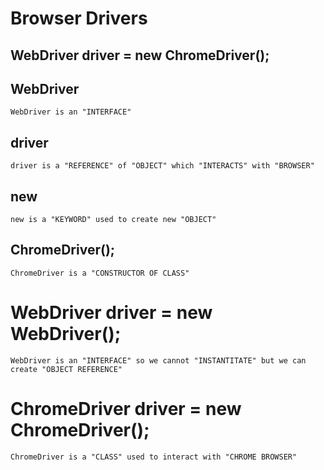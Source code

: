 # Browser Drivers

## WebDriver driver = new ChromeDriver();

## WebDriver 
```
WebDriver is an "INTERFACE"
```

## driver
```
driver is a "REFERENCE" of "OBJECT" which "INTERACTS" with "BROWSER"
```

## new

```
new is a "KEYWORD" used to create new "OBJECT" 
```

## ChromeDriver();

```
ChromeDriver is a "CONSTRUCTOR OF CLASS"
```

# WebDriver driver = new WebDriver();

```
WebDriver is an "INTERFACE" so we cannot "INSTANTITATE" but we can create "OBJECT REFERENCE"
```


# ChromeDriver driver = new ChromeDriver();

```
ChromeDriver is a "CLASS" used to interact with "CHROME BROWSER"
```







